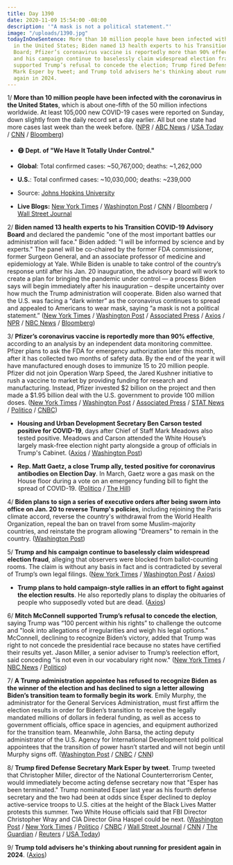 ```yaml
---
title: Day 1390
date: 2020-11-09 15:54:00 -08:00
description: '"A mask is not a political statement."'
image: "/uploads/1390.jpg"
todayInOneSentence: More than 10 million people have been infected with the coronavirus
  in the United States; Biden named 13 health experts to his Transition COVID-19 Advisory
  Board; Pfizer’s coronavirus vaccine is reportedly more than 90% effective; Trump
  and his campaign continue to baselessly claim widespread election fraud; Mitch McConnell
  supported Trump’s refusal to concede the election; Trump fired Defense Secretary
  Mark Esper by tweet; and Trump told advisers he's thinking about running for president
  again in 2024.
---
```


1/ **More than 10 million people have been infected with the coronavirus in the United States**, which is about one-fifth of the 50 million infections worldwide. At least 105,000 new COVID-19 cases were reported on Sunday, down slightly from the daily record set a day earlier. All but one state had more cases last week than the week before. ([NPR](https://www.npr.org/sections/coronavirus-live-updates/2020/11/09/933023659/u-s-confirmed-coronavirus-infections-hit-10-million) / [ABC News](https://abcnews.go.com/US/number-covid-19-infections-reaches-daily-record-us/story?id=74090045) / [USA Today](https://www.usatoday.com/story/news/health/2020/11/09/covid-news-joe-biden-task-force-alaska-new-jersey-restrictions/6215623002/) / [CNN](https://www.cnn.com/world/live-news/coronavirus-pandemic-11-09-20-intl/h_4cf908fc0569ac8d05444b0b5f4b6620) / [Bloomberg](https://www.bloomberg.com/news/articles/2020-11-08/covid-cases-near-10-million-in-u-s-with-no-slowdown-in-sight?srnd=premium&sref=MIBMEEoj))

* #### 😷 Dept. of "We Have It Totally Under Control."

* **Global**: Total confirmed cases: \~50,767,000; deaths: \~1,262,000

* **U.S.**: Total confirmed cases: \~10,030,000; deaths: \~239,000

* Source: [Johns Hopkins University](https://coronavirus.jhu.edu/map.html)

* **Live Blogs:** [New York Times](https://www.nytimes.com/live/2020/11/09/world/covid-19-coronavirus-live-updates) / [Washington Post](https://www.washingtonpost.com/nation/2020/11/09/coronavirus-covid-live-updates-us/) / [CNN](https://www.cnn.com/world/live-news/coronavirus-pandemic-11-09-20-intl/index.html) / [Bloomberg](https://www.bloomberg.com/news/articles/2020-11-08/worldwide-cases-pass-50-million-with-u-s-surging-virus-update?srnd=premium) / [Wall Street Journal](https://www.wsj.com/livecoverage/covid-2020-11-09)

2/ **Biden named 13 health experts to his Transition COVID-19 Advisory Board** and declared the pandemic "one of the most important battles our administration will face." Biden added: "I will be informed by science and by experts." The panel will be co-chaired by the former FDA commissioner, former Surgeon General, and an associate professor of medicine and epidemiology at Yale. While Biden is unable to take control of the country’s response until after his Jan. 20 inauguration, the advisory board will work to create a plan for bringing the pandemic under control — a process Biden says will begin immediately after his inauguration – despite uncertainty over how much the Trump administration will cooperate. Biden also warned that the U.S. was facing a “dark winter” as the coronavirus continues to spread and appealed to Americans to wear mask, saying “a mask is not a political statement.” ([New York Times](https://www.nytimes.com/live/2020/11/09/us/joe-biden-trump/biden-announces-a-13-member-virus-task-force-as-cases-soar) / [Washington Post](https://www.washingtonpost.com/health/2020/11/09/biden-coronavirus-task-force/) / [Associated Press](https://apnews.com/article/joe-biden-coronavirus-wear-mask-vaccine-d7e64d8b270ed3bf8daf58f01775d627) / [Axios](https://www.axios.com/biden-names-covid-crisis-team-e3c162fc-2538-4c20-8b64-7f577564c313.html) / [NPR](https://www.npr.org/sections/live-updates-2020-election-results/2020/11/09/933002962/president-elect-biden-names-13-experts-to-covid-19-transition-advisory-board) / [NBC News](https://www.nbcnews.com/politics/2020-election/biden-kicks-presidential-transition-begging-americans-wear-masks-n1247143) / [Bloomberg](https://www.bloomberg.com/news/articles/2020-11-09/biden-s-covid-task-force-to-play-key-role-in-pandemic-response?sref=MIBMEEoj))

3/ **Pfizer’s coronavirus vaccine is reportedly more than 90% effective**, according to an analysis by an independent data monitoring committee. Pfizer plans to ask the FDA for emergency authorization later this month, after it has collected two months of safety data. By the end of the year it will have manufactured enough doses to immunize 15 to 20 million people. Pfizer did not join Operation Warp Speed, the Jared Kushner initiative to rush a vaccine to market by providing funding for research and manufacturing. Instead, Pfizer invested $2 billion on the project and then made a $1.95 billion deal with the U.S. government to provide 100 million doses. ([New York Times](https://www.nytimes.com/2020/11/09/health/covid-vaccine-pfizer.html) / [Washington Post](https://www.washingtonpost.com/health/2020/11/09/pfizer-coronavirus-vaccine-effective/) / [Associated Press](https://apnews.com/article/pfizer-vaccine-effective-early-data-4f4ae2e3bad122d17742be22a2240ae8) / [STAT News](https://www.statnews.com/2020/11/09/covid-19-vaccine-from-pfizer-and-biontech-is-strongly-effective-early-data-from-large-trial-indicate/) / [Politico](https://www.politico.com/news/2020/11/09/pfizer-coronavirus-vaccine-effective-435304) / [CNBC](https://www.cnbc.com/2020/11/09/covid-vaccine-pfizer-drug-is-more-than-90percent-effective-in-preventing-infection.html))

* **Housing and Urban Development Secretary Ben Carson tested positive for COVID-19**, days after Chief of Staff Mark Meadows also tested positive. Meadows and Carson attended the White House’s largely mask-free election night party alongside a group of officials in Trump's Cabinet. ([Axios](https://www.axios.com/ben-carson-tests-positive-coronavirus-covid-517cfe91-af05-4c56-8595-e03475c76a59.html) / [Washington Post](https://www.washingtonpost.com/politics/2020/11/09/ben-carson-coronavirus/))

* **Rep. Matt Gaetz, a close Trump ally, tested positive for coronavirus antibodies on Election Day**. In March, Gaetz wore a gas mask on the House floor during a vote on an emergency funding bill to fight the spread of COVID-19. ([Politico](https://www.politico.com/states/florida/story/2020/11/07/gaetz-waltz-test-positive-for-coronavirus-1334922) / [The Hill](https://thehill.com/homenews/house/524923-gaetz-says-he-has-coronavirus-antibodies))

4/ **Biden plans to sign a series of executive orders after being sworn into office on Jan. 20 to reverse Trump's policies**, including rejoining the Paris climate accord, reverse the country's withdrawal from the World Health Organization, repeal the ban on travel from some Muslim-majority countries, and reinstate the program allowing "Dreamers" to remain in the country. ([Washington Post](https://www.washingtonpost.com/politics/biden-first-executive-orders-measures/2020/11/07/9fb9c1d0-210b-11eb-b532-05c751cd5dc2_story.html))

5/ **Trump and his campaign continue to baselessly claim widespread election fraud**, alleging that observers were blocked from ballot-counting rooms. The claim is without any basis in fact and is contradicted by several of Trump’s own legal filings. ([New York Times](https://www.nytimes.com/2020/11/07/us/politics/theres-no-evidence-to-support-claims-that-election-observers-were-blocked-from-counting-rooms.html) / [Washington Post](https://www.washingtonpost.com/elections/2020/11/09/biden-trump-election-live-updates/) / [Axios](https://www.axios.com/trump-legal-battle-republicans-senate-gop-59e38b9d-de91-4054-985d-580c13a71e75.html))

* **Trump plans to hold campaign-style rallies in an effort to fight against the election results**. He also reportedly plans to display the obituaries of people who supposedly voted but are dead. ([Axios](https://www.axios.com/trump-legal-strategy-fraud-45ab43eb-c5bd-4710-a227-0dceacebb511.html))

6/ **Mitch McConnell supported Trump’s refusal to concede the election**, saying Trump was “100 percent within his rights” to challenge the outcome and "look into allegations of irregularities and weigh his legal options." McConnell, declining to recognize Biden’s victory, added that Trump was right to not concede the presidential race because no states have certified their results yet. Jason Miller, a senior adviser to Trump’s reelection effort, said conceding "is not even in our vocabulary right now." ([New York Times](https://www.nytimes.com/live/2020/11/09/us/joe-biden-trump/declining-to-recognize-bidens-victory-mcconnell-says-trump-is-100-percent-entitled-to-challenge-it) / [NBC News](https://www.nbcnews.com/politics/2020-election/mcconnell-shrugs-trump-concession-delay-n1247174) / [Politico](https://www.politico.com/news/2020/11/09/trump-campaign-adviser-concede-election-435325))

7/ **A Trump administration appointee has refused to recognize Biden as the winner of the election and has declined to sign a letter allowing Biden’s transition team to formally begin its work**. Emily Murphy, the administrator for the General Services Administration, must first affirm the election results in order for Biden’s transition to receive the legally mandated millions of dollars in federal funding, as well as access to government officials, office space in agencies, and equipment authorized for the transition team. Meanwhile, John Barsa, the acting deputy administrator of the U.S. Agency for International Development told political appointees that the transition of power hasn’t started and will not begin until Murphy signs off. ([Washington Post](https://www.washingtonpost.com/politics/trump-gsa-letter-biden-transition/2020/11/08/07093acc-21e9-11eb-8672-c281c7a2c96e_story.html) / [CNBC](https://www.cnbc.com/2020/11/09/trump-agency-official-privately-says-no-transition-is-in-place-after-bidens-victory.html) / [CNN](https://www.cnn.com/2020/11/09/politics/ascertainment-trump-biden-transition/index.html))

8/ **Trump fired Defense Secretary Mark Esper by tweet**. Trump tweeted that Christopher Miller, director of the National Counterterrorism Center, would immediately become acting defense secretary now that "Esper has been terminated." Trump nominated Esper last year as his fourth defense secretary and the two had been at odds since Esper declined to deploy active-service troops to U.S. cities at the height of the Black Lives Matter protests this summer. Two White House officials said that FBI Director Christopher Wray and CIA Director Gina Haspel could be next. ([Washington Post](https://www.washingtonpost.com/national-security/defense-secretary-mark-esper-fired-trump/2020/11/09/9b7cbcbc-a5b9-11ea-8681-7d471bf20207_story.html) / [New York Times](https://www.nytimes.com/2020/11/09/us/politics/esper-defense-secretary.html) / [Politico](https://www.politico.com/news/2020/11/09/trump-fires-defense-secretary-mark-esper-435381) / [CNBC](https://www.cnbc.com/2020/11/09/trump-says-defense-secretary-mark-esper-has-been-fired.html) / [Wall Street Journal](https://www.wsj.com/articles/trump-says-he-has-terminated-mark-esper-as-defense-secretary-11604945341) / [CNN](https://www.cnn.com/2020/11/09/politics/trump-fires-esper) / [The Guardian](https://www.theguardian.com/us-news/2020/nov/09/mark-esper-fired-defence-pentagon-donald-trump) / [Reuters](https://www.reuters.com/article/us-usa-trump-defense-idUSKBN27P2IK) / [USA Today](https://www.usatoday.com/story/news/politics/2020/11/09/president-donald-trump-fires-defense-secretary-mark-esper/5539760002/))

9/ **Trump told advisers he's thinking about running for president again in 2024**. ([Axios](https://www.axios.com/trump-2024-presidential-run-4add0d86-02be-41f9-b2fd-5aaca96ce6ce.html))